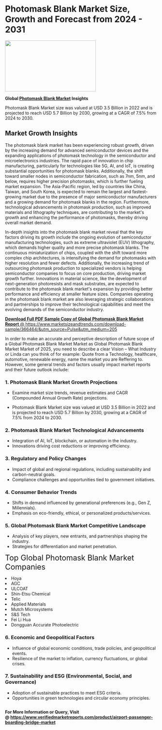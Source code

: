 <H1>Photomask Blank Market Size, Growth and Forecast from 2024 - 2031</H1><img class="aligncenter size-medium wp-image-584254" src="https://thirdeyenews.in/wp-content/uploads/2024/09/Global-Market-Research-300x168.jpeg" alt="" width="300" height="168" /><p><strong>Global&nbsp;<a href="https://www.marketsizeandtrends.com/download-sample/366464/&amp;utm_source=Pulse&amp;utm_medium=205">Photomask Blank Market</a> Insights</strong></p><p>Photomask Blank Market size was valued at USD 3.5 Billion in 2022 and is projected to reach USD 5.7 Billion by 2030, growing at a CAGR of 7.5% from 2024 to 2030.</p><p><h2>Market Growth Insights</h2> <p>The photomask blank market has been experiencing robust growth, driven by the increasing demand for advanced semiconductor devices and the expanding applications of photomask technology in the semiconductor and microelectronics industries. The rapid pace of innovation in chip manufacturing, particularly for technologies like 5G, AI, and IoT, is creating substantial opportunities for photomask blanks. Additionally, the shift toward smaller nodes in semiconductor fabrication, such as 7nm, 5nm, and below, requires higher precision photomasks, which is further fueling market expansion. The Asia-Pacific region, led by countries like China, Taiwan, and South Korea, is expected to remain the largest and fastest-growing market due to the presence of major semiconductor manufacturers and a growing demand for photomask blanks in the region. Furthermore, technological advancements in photomask production, such as improved materials and lithography techniques, are contributing to the market's growth and enhancing the performance of photomasks, thereby driving overall market demand.</p> <p><a href="#"></a></p> <p>In-depth insights into the photomask blank market reveal that the key factors driving its growth include the ongoing evolution of semiconductor manufacturing technologies, such as extreme ultraviolet (EUV) lithography, which demands higher quality and more precise photomask blanks. The continuous miniaturization of chips, coupled with the shift toward more complex chip architectures, is intensifying the demand for photomasks with higher resolution and fewer defects. Additionally, the increasing trend of outsourcing photomask production to specialized vendors is helping semiconductor companies to focus on core production, driving market growth further. Innovations in material science, like the development of next-generation photoresists and mask substrates, are expected to contribute to the photomask blank market's expansion by providing better performance and efficiency at smaller feature sizes. Companies operating in the photomask blank market are also leveraging strategic collaborations and partnerships to improve their technological capabilities and meet the evolving demands of the semiconductor industry.</p> <p><a href="#"></p><p><span class=""><strong>Download Full PDF Sample Copy of Global Photomask Blank Market Report</strong> @ <a href="https://www.marketsizeandtrends.com/download-sample/366464/&amp;utm_source=Pulse&amp;utm_medium=205" target="_blank">https://www.marketsizeandtrends.com/download-sample/366464/&amp;utm_source=Pulse&amp;utm_medium=205</a></span></p><p>In order to make an accurate and perceptive description of future scope of a Global&nbsp;Photomask Blank Market Market as Global&nbsp;Photomask Blank Market Market of 2025, you need to describe a clear Vision &ndash; What Industry or Linda can you think of for example: Quote from a Technology, healthcare, automotive, renewable energy, name the market you are Reffering to. However, some general trends and factors usually impact market reports and their future outlook include:</p><h3>1.&nbsp;<strong>Photomask Blank Market Growth Projections</strong></h3><ul><li>Examine market size trends, revenue estimates and CAGR (Compounded Annual Growth Rate) projections.</li><li><p>Photomask Blank Market size was valued at USD 3.5 Billion in 2022 and is projected to reach USD 5.7 Billion by 2030, growing at a CAGR of 7.5% from 2024 to 2030.</p></li></ul><h3>2.&nbsp;<strong>Photomask Blank Market Technological Advancements</strong></h3><ul><li>Integration of AI, IoT, blockchain, or automation in the industry.</li><li>Innovations driving cost reductions or improving efficiency.</li></ul><h3>3.&nbsp;<strong>Regulatory and Policy Changes</strong></h3><ul><li>Impact of global and regional regulations, including sustainability and carbon-neutral goals.</li><li>Compliance challenges and opportunities tied to government initiatives.</li></ul><h3>4.&nbsp;<strong>Consumer Behavior Trends</strong></h3><ul><li>Shifts in demand influenced by generational preferences (e.g., Gen Z, Millennials).</li><li>Emphasis on eco-friendly, ethical, or personalized products/services.</li></ul><h3>5.&nbsp;<strong>Global Photomask Blank Market Competitive Landscape</strong></h3><ul><li>Analysis of key players, new entrants, and partnerships shaping the industry.</li><li>Strategies for differentiation and market penetration.</li></ul><p data-pm-slice="1 1 []"><span style="color: inherit; font-family: inherit; font-size: 25px;">Top Global Photomask Blank Market Companies</span></p><div class="" data-test-id=""><p><li>Hoya</li><li> AGC</li><li> ULCOAT</li><li> Shin-Etsu Chemical</li><li> Telic</li><li> Applied Materials</li><li> Mutch Microsystems</li><li> S&S Tech</li><li> Fei Li Hua</li><li> Dongguan Accurate Photoelectric</li></p></div><h3>6.&nbsp;<strong>Economic and Geopolitical Factors</strong></h3><ul><li>Influence of global economic conditions, trade policies, and geopolitical events.</li><li>Resilience of the market to inflation, currency fluctuations, or global crises.</li></ul><h3>7.&nbsp;<strong>Sustainability and ESG (Environmental, Social, and Governance)</strong></h3><ul><li>Adoption of sustainable practices to meet ESG criteria.</li><li>Opportunities in green technologies and circular economy principles.</li></ul><h2><strong style="font-size: 14px;">For More Information or Query, Visit @&nbsp;</strong><a style="background-color: #ffffff; font-size: 14px;" href="https://www.marketsizeandtrends.com/report/photomask-blank-market/" target="_blank">https://www.verifiedmarketreports.com/product/airport-passenger-boarding-bridge-market</a></h2>
